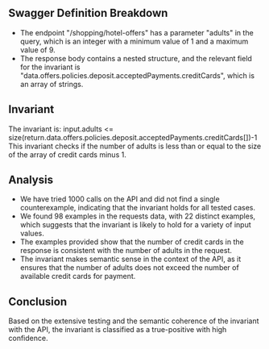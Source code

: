 ## Swagger Definition Breakdown
- The endpoint "/shopping/hotel-offers" has a parameter "adults" in the query, which is an integer with a minimum value of 1 and a maximum value of 9.
- The response body contains a nested structure, and the relevant field for the invariant is "data.offers.policies.deposit.acceptedPayments.creditCards", which is an array of strings.

## Invariant
The invariant is: input.adults <= size(return.data.offers.policies.deposit.acceptedPayments.creditCards[])-1
This invariant checks if the number of adults is less than or equal to the size of the array of credit cards minus 1.

## Analysis
- We have tried 1000 calls on the API and did not find a single counterexample, indicating that the invariant holds for all tested cases.
- We found 98 examples in the requests data, with 22 distinct examples, which suggests that the invariant is likely to hold for a variety of input values.
- The examples provided show that the number of credit cards in the response is consistent with the number of adults in the request.
- The invariant makes semantic sense in the context of the API, as it ensures that the number of adults does not exceed the number of available credit cards for payment.

## Conclusion
Based on the extensive testing and the semantic coherence of the invariant with the API, the invariant is classified as a true-positive with high confidence.
